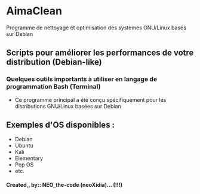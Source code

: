 # AimaClean

Programme de nettoyage et optimisation des systèmes GNU/Linux basés sur Debian

## Scripts pour améliorer les performances de votre distribution (Debian-like)

### Quelques outils importants à utiliser en langage de programmation Bash (Terminal)

- Ce programme principal a été conçu spécifiquement pour les distributions GNU/Linux basées sur Debian

## Exemples d'OS disponibles :

- Debian
- Ubuntu
- Kali
- Elementary
- Pop OS
- etc.

#### Created,, by:: NEO_the-code (neoXidia)... (!!!)
